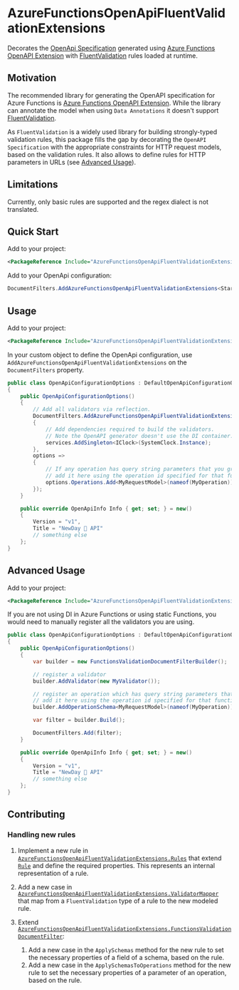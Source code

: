# AzureFunctionsOpenApiFluentValidationExtensions

Decorates the [OpenApi Specification](https://swagger.io/specification/) generated using [Azure Functions OpenAPI Extension](https://github.com/Azure/azure-functions-openapi-extension) with [FluentValidation](https://docs.fluentvalidation.net/en/latest/) rules loaded at runtime.

## Motivation

The recommended library for generating the OpenAPI specification for Azure Functions is [Azure Functions OpenAPI Extension](https://github.com/Azure/azure-functions-openapi-extension). While the library can annotate the model when using `Data Annotations` it doesn't support [FluentValidation](https://docs.fluentvalidation.net/en/latest/).

As `FluentValidation` is a widely used library for building strongly-typed validation rules, this package fills the gap by decorating the `OpenAPI Specification` with the appropriate constraints for HTTP request models, based on the validation rules. It also allows to define rules for HTTP parameters in URLs (see [Advanced Usage](#advanced-usage)).

## Limitations

Currently, only basic rules are supported and the regex dialect is not translated.

## Quick Start

Add to your project:

```xml
<PackageReference Include="AzureFunctionsOpenApiFluentValidationExtensions.DependencyInjection" Version="1.0.0" />
```

Add to your OpenApi configuration:

```csharp
DocumentFilters.AddAzureFunctionsOpenApiFluentValidationExtensions<Startup>();
```

## Usage

Add to your project:

```xml
<PackageReference Include="AzureFunctionsOpenApiFluentValidationExtensions.DependencyInjection" Version="1.0.0" />
```

In your custom object to define the OpenApi configuration, use `AddAzureFunctionsOpenApiFluentValidationExtensions` on the `DocumentFilters` property.

```csharp
public class OpenApiConfigurationOptions : DefaultOpenApiConfigurationOptions
{
    public OpenApiConfigurationOptions()
    {
        // Add all validators via reflection.
        DocumentFilters.AddAzureFunctionsOpenApiFluentValidationExtensions<Startup>(services =>
        {
            // Add dependencies required to build the validators.
            // Note the OpenAPI generator doesn't use the DI container.
            services.AddSingleton<IClock>(SystemClock.Instance);
        },
        options =>
        {
            // If any operation has query string parameters that you group into an object and use a validator,
            // add it here using the operation id specified for that function endpoint with [OpenApiOperation(operationId: nameof(MyOperation))]
            options.Operations.Add<MyRequestModel>(nameof(MyOperation));
        });
    }

    public override OpenApiInfo Info { get; set; } = new()
    {
        Version = "v1",
        Title = "NewDay 🥳 API"
        // something else
    };
}
```

## Advanced Usage

Add to your project:

```xml
<PackageReference Include="AzureFunctionsOpenApiFluentValidationExtensions" Version="1.0.0" />
```

If you are not using DI in Azure Functions or using static Functions, you would need to manually register all the validators you are using.

```csharp
public class OpenApiConfigurationOptions : DefaultOpenApiConfigurationOptions
{
    public OpenApiConfigurationOptions()
    {
        var builder = new FunctionsValidationDocumentFilterBuilder();

        // register a validator
        builder.AddValidator(new MyValidator());

        // register an operation which has query string parameters that you group into an object and use a validator,
        // add it here using the operation id specified for that function endpoint with [OpenApiOperation(operationId: nameof(MyOperation))]
        builder.AddOperationSchema<MyRequestModel>(nameof(MyOperation))

        var filter = builder.Build();

        DocumentFilters.Add(filter);
    }

    public override OpenApiInfo Info { get; set; } = new()
    {
        Version = "v1",
        Title = "NewDay 🥳 API"
        // something else
    };
}
```

## Contributing

### Handling new rules

1. Implement a new rule in [`AzureFunctionsOpenApiFluentValidationExtensions.Rules`](https://github.com/NewDayTechnology/AzureFunctionsOpenApiFluentValidationExtensions/tree/main/src/AzureFunctionsOpenApiFluentValidationExtensions/Rules) that extend [`Rule`](https://github.com/NewDayTechnology/AzureFunctionsOpenApiFluentValidationExtensions/blob/main/src/AzureFunctionsOpenApiFluentValidationExtensions/Rules/Rule.cs) and define the required properties. This represents an internal representation of a rule.

1. Add a new case in [`AzureFunctionsOpenApiFluentValidationExtensions.ValidatorMapper`](https://github.com/NewDayTechnology/AzureFunctionsOpenApiFluentValidationExtensions/blob/main/src/AzureFunctionsOpenApiFluentValidationExtensions/ValidatorMapper.cs) that map from a `FluentValidation` type of a rule to the new modeled rule.

1. Extend [`AzureFunctionsOpenApiFluentValidationExtensions.FunctionsValidationDocumentFilter`](https://github.com/NewDayTechnology/AzureFunctionsOpenApiFluentValidationExtensions/blob/main/src/AzureFunctionsOpenApiFluentValidationExtensions/FunctionsValidationDocumentFilter.cs):
    1. Add a new case in the `ApplySchemas` method for the new rule to set the necessary properties of a field of a schema, based on the rule.
    1. Add a new case in the `ApplySchemasToOperations` method for the new rule to set the necessary properties of a parameter of an operation, based on the rule.
